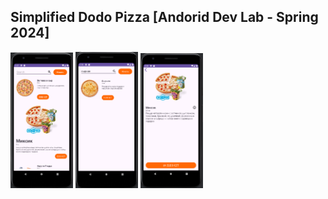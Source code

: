 Simplified Dodo Pizza [Andorid Dev Lab - Spring 2024]
-----------
<p float="left">
  <img src="https://github.com/AlishpanovSultan/Android-Dev/blob/main/Lab1/images/main_page.png" width="100" />
  <img src="https://github.com/AlishpanovSultan/Android-Dev/blob/main/Lab1/images/search_working.png" width="100" /> 
  <img src="https://github.com/AlishpanovSultan/Android-Dev/blob/main/Lab1/images/details_page.png" width="100" />
</p>

